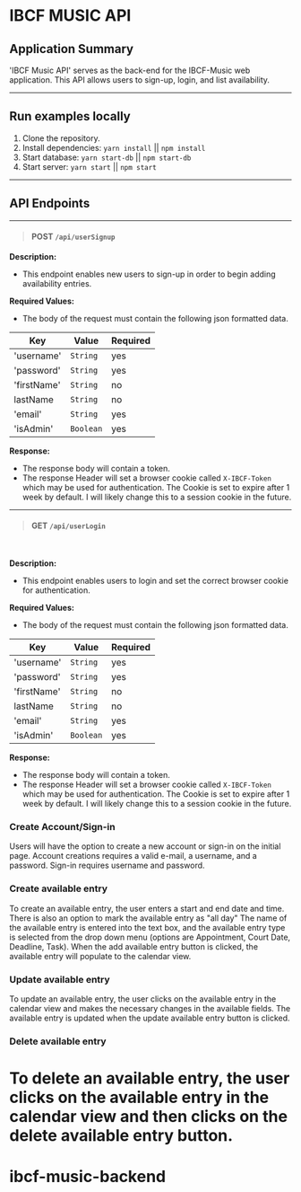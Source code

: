 # IBCF MUSIC API

## Application Summary

'IBCF Music API' serves as the back-end for the IBCF-Music web application. This API allows users to sign-up, login, and list availability.


---



## Run examples locally

1. Clone the repository.
2. Install dependencies: `yarn install` || `npm install`
3. Start database: `yarn start-db` || `npm start-db`
4. Start server: `yarn start` || `npm start`

---

## API Endpoints
---
> #### POST `/api/userSignup`

**Description:**

* This endpoint enables new users to sign-up in order to begin adding availability entries.

**Required Values:**

* The body of the request must contain the following
json formatted data.

|Key|Value|Required|
|---|-----|--------|
|'username'|`String`| yes|
|'password'|`String`|yes|
|'firstName'|`String`|no|
|lastName|`String`| no|
|'email'|`String`|yes|
|'isAdmin'|`Boolean`|yes|

**Response:**
* The response body will contain a token.
* The response Header will set a browser cookie called `X-IBCF-Token` which may be used for authentication. The Cookie is set to expire after 1 week by default. I will likely change this to a session cookie in the future.
---
> #### GET `/api/userLogin`
<br/>

**Description:**

* This endpoint enables users to login and set the correct browser cookie for authentication.

**Required Values:**

* The body of the request must contain the following
json formatted data.

|Key|Value|Required|
|---|-----|--------|
|'username'|`String`| yes|
|'password'|`String`|yes|
|'firstName'|`String`|no|
|lastName|`String`| no|
|'email'|`String`|yes|
|'isAdmin'|`Boolean`|yes|

**Response:**
* The response body will contain a token.
* The response Header will set a browser cookie called `X-IBCF-Token` which may be used for authentication. The Cookie is set to expire after 1 week by default. I will likely change this to a session cookie in the future.

### Create Account/Sign-in
Users will have the option to create a new account or sign-in on the initial page. Account creations requires a valid e-mail, a username, and a password. Sign-in requires username and password.

###  Create available entry
To create an available entry, the user enters a start and end date and time. There is also an option to mark the available entry as "all day" The name of the available entry is entered into the text box, and the available entry type is selected from the drop down menu (options are Appointment, Court Date, Deadline, Task). When the add available entry button is clicked, the available entry will populate to the calendar view.

### Update available entry
To update an available entry, the user clicks on the available entry in the calendar view and makes the necessary changes in the available fields. The available entry is updated when the update available entry button is clicked.

### Delete available entry
To delete an available entry, the user clicks on the available entry in the calendar view and then clicks on the delete available entry button.
=======
# ibcf-music-backend
